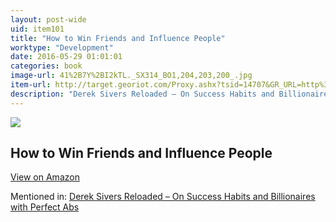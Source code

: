 ```yaml
---
layout: post-wide
uid: item101
title: "How to Win Friends and Influence People"
worktype: "Development"
date: 2016-05-29 01:01:01
categories: book
image-url: 41%2B7Y%2BI2kTL._SX314_BO1,204,203,200_.jpg
item-url: http://target.georiot.com/Proxy.ashx?tsid=14707&GR_URL=http%3A%2F%2Fwww.amazon.com%2FHow-Win-Friends-Influence-People%2Fdp%2F0671027034%2F
description: "Derek Sivers Reloaded – On Success Habits and Billionaires with Perfect Abs"
---
```

<a href="http://target.georiot.com/Proxy.ashx?tsid=14707&GR_URL=http%3A%2F%2Fwww.amazon.com%2FHow-Win-Friends-Influence-People%2Fdp%2F0671027034%2F" target="blank"><img src="../../../../img/thumbs/41%2B7Y%2BI2kTL._SX314_BO1,204,203,200_.jpg" class="prod-img"></a>
<h2>How to Win Friends and Influence People</h2>
<p><a class="btn btn-primary" href="http://target.georiot.com/Proxy.ashx?tsid=14707&GR_URL=http%3A%2F%2Fwww.amazon.com%2FHow-Win-Friends-Influence-People%2Fdp%2F0671027034%2F" target="blank">View on Amazon</a><p>
<p>Mentioned in: <a href="http://fourhourworkweek.com/2015/12/28/derek-sivers-reloaded-on-success-habits-and-billionaires-with-perfect-abs/" target="blank">Derek Sivers Reloaded – On Success Habits and Billionaires with Perfect Abs</a></p>
